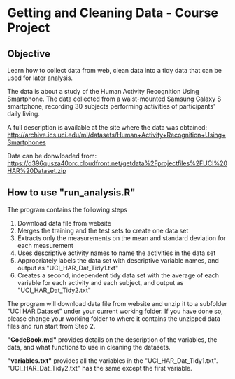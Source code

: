 

Getting and Cleaning Data - Course Project
===========================================

Objective
-------------
Learn how to collect data from web, clean data into a tidy data that can be used for later analysis. 

The data is about a study of the Human Activity Recognition Using Smartphone. The data collected from a waist-mounted Samsung Galaxy S smartphone, recording 30 subjects performing activities of participants' daily living.

A full description is available at the site where the data was obtained:
http://archive.ics.uci.edu/ml/datasets/Human+Activity+Recognition+Using+Smartphones

Data can be donwloaded from:                                             
https://d396qusza40orc.cloudfront.net/getdata%2Fprojectfiles%2FUCI%20HAR%20Dataset.zip 



How to use "run_analysis.R"
--------------------------------

The program contains the following steps

1. Download data file from website
2. Merges the training and the test sets to create one data set 
3. Extracts only the measurements on the mean and standard deviation for each measurement
4. Uses descriptive activity names to name the activities in the data set
5. Appropriately labels the data set with descriptive variable names, and output as "UCI_HAR_Dat_Tidy1.txt"
6. Creates a second, independent tidy data set with the average of each variable for each activity and each subject, and output as "UCI_HAR_Dat_Tidy2.txt"

The program will download data file from website and unzip it to a subfolder "UCI HAR Dataset" under your current working     folder. If you have done so, please change your working folder to where it contains the unzipped data files and run start from Step 2.


<b>"CodeBook.md"</b> provides details on the description of the variables, the data, and what functions to use in cleaning the datasets.

<b>"variables.txt"</b> provides all the variables in the "UCI_HAR_Dat_Tidy1.txt". "UCI_HAR_Dat_Tidy2.txt" has the same except the first variable.
